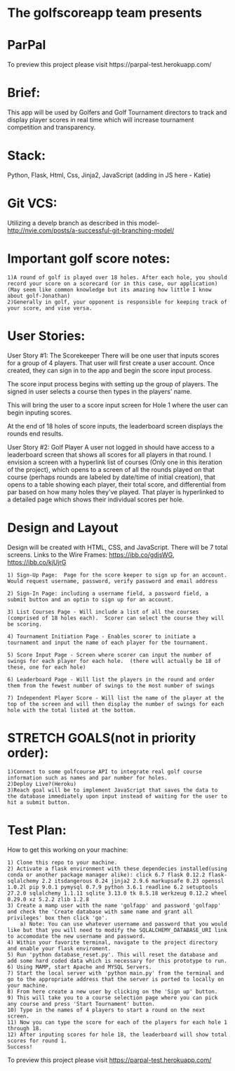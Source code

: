 # The golfscoreapp team presents
<h1><strong>ParPal</strong></h1>
To preview this project please visit https://parpal-test.herokuapp.com/

# Brief: 
This app will be used by Golfers and Golf Tournament directors to track and display player scores in real time which will increase tournament competition and transparency. 

# Stack: 
Python, Flask, Html, Css, Jinja2, JavaScript (adding in JS here - Katie)

# Git VCS: 
Utilizing a develp branch as described in this model- http://nvie.com/posts/a-successful-git-branching-model/

# Important golf score notes:
    1)A round of golf is played over 18 holes. After each hole, you should record your score on a scorecard (or in this case, our application) (May seem like common knowledge but its amazing how little I know about golf-Jonathan)
    2)Generally in golf, your opponent is responsible for keeping track of your score, and vise versa.


# User Stories:
User Story #1: The Scorekeeper
There will be one user that inputs scores for a group of 4 players. That user will first create a user account. Once created, they can sign in to the app and begin the score input process.

The score input process begins with setting up the group of players. The signed in user selects a course then types in the players' name. 

This will bring the user to a score input screen for Hole 1 where the user can begin inputing scores.

At the end of 18 holes of score inputs, the leaderboard screen displays the rounds end results.


User Story #2: Golf Player
A user not logged in should have access to a leaderboard screen that shows all scores for all players in that round. I envision a screen with a hyperlink list of courses (Only one in this iteration of the project), which opens to a screen of all the rounds played on that course (perhaps rounds are labeled by date/time of initial creation), that opens to a table showing each player, their total score, and differential from par based on how many holes they've played. That player is hyperlinked to a detailed page which shows their individual scores per hole.

# Design and Layout
Design will be created with HTML, CSS, and JavaScript. There will be 7 total screens. Links to the Wire Frames: https://ibb.co/gdjsWG, https://ibb.co/kjUjrG

    1) Sign-Up Page:  Page for the score keeper to sign up for an account.  Would request username, password, verify password and email address

    2) Sign-In Page: including a username field, a password field, a submit button and an optin to sign up for an account.

    3) List Courses Page - Will include a list of all the courses (comprised of 18 holes each).  Scorer can select the course they will be scoring.

    4) Tournament Initiation Page - Enables scorer to initiate a tournament and input the name of each player for the tournament.

    5) Score Input Page - Screen where scorer can input the number of swings for each player for each hole.  (there will actually be 18 of these, one for each hole)

    6) Leaderboard Page - Will list the players in the round and order them from the fewest number of swings to the most number of swings

    7) Independent Player Score - Will list the name of the player at the top of the screen and will then display the number of swings for each hole with the total listed at the bottom.



# STRETCH GOALS(not in priority order):
    1)Connect to some golfcourse API to integrate real golf course information such as names and par number for holes.
    2)Deploy Live?(Heroku)
    3)Reach goal will be to implement JavaScript that saves the data to the database immediately upon input instead of waiting for the user to hit a submit button.
    
# Test Plan:
How to get this working on your machine:

    1) Clone this repo to your machine.
    2) Activate a flask environment with these dependecies installed(using conda or another package manager alike): click 6.7 flask 0.12.2 flask-sqlalchemy 2.2 itsdangerous 0.24 jinja2 2.9.6 markupsafe 0.23 openssl 1.0.2l pip 9.0.1 pymysql 0.7.9 python 3.6.1 readline 6.2 setuptools 27.2.0 sqlalchemy 1.1.11 sqlite 3.13.0 tk 8.5.18 werkzeug 0.12.2 wheel 0.29.0 xz 5.2.2 zlib 1.2.8
    3) Create a mamp user with the name 'golfapp' and password 'golfapp' and check the 'Create database with same name and grant all privileges' box then click 'go'.
        a) Note: You can use whatever username and password that you would like but that you will need to modify the SQLALCHEMY_DATABASE_URI link to accomodate the new username and password.
    4) Within your favorite terminal, navigate to the project directory and enable your flask enviroment.
    5) Run 'python database_reset.py'. This will reset the database and add some hard coded data which is necessary for this prototype to run.
    6) Using MAMP, start Apache and MYSQL Servers.
    7) Start the local server with 'python main.py' from the terminal and go to the appropriate address that the server is ported to locally on your machine.
    8) From here create a new user by clicking on the 'Sign up' button.
    9) This will take you to a course selection page where you can pick any course and press 'Start Tournament' button.
    10) Type in the names of 4 players to start a round on the next screen.
    11) Now you can type the score for each of the players for each hole 1 through 18.
    12) After inputing scores for hole 18, the leaderboard will show total scores for round 1.
    Success!

To preview this project please visit https://parpal-test.herokuapp.com/
